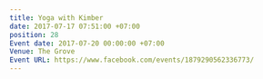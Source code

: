 ```yaml
---
title: Yoga with Kimber
date: 2017-07-17 07:51:00 +07:00
position: 28
Event date: 2017-07-20 00:00:00 +07:00
Venue: The Grove
Event URL: https://www.facebook.com/events/1879290562336773/
---
```


